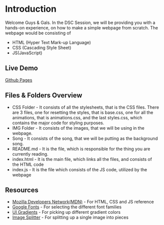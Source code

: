 # Introduction
Welcome Guys & Gals. In the DSC Session, we will be providing you with a hands-on experience, on how to make a simple webpage from scratch. The webpage would be consisting of 
- HTML (Hyper Text Mark-up Language) 
- CSS (Cascading Style Sheet) 
- JS(JavaScript)  

## Live Demo
[Github Pages](https://elemento24.github.io/DSC-Session/)

## Files & Folders Overview
- CSS Folder - It consists of all the stylesheets, that is the CSS files. There are 3 files, one for resetting the styles, that is base.css, one for all the animations, that is animations.css, and the last styles.css, which contains the major code for styling purposes.
- IMG Folder - It consists of the images, that we will be using in the webpage.
- Song - It consists of the song, that we will be putting as the background song.
- README.md - It is the file, which is responsible for the thing you are currently reading.
- index.html - It is the main file, which links all the files, and consists of the HTML code
- index.js - It is the file which consists of the JS code, utilized by the webpage

## Resources
- [Mozilla Developers Network(MDN)](https://developer.mozilla.org/en-US/) - For HTML, CSS and JS reference
- [Google Fonts](https://fonts.google.com/) - For selecting the different font families
- [UI Gradients](https://uigradients.com/#Jaipur) - For picking up different gradient colors
- [Image Splitter](https://www.imgonline.com.ua/eng/cut-photo-into-pieces.php) - For splitting up a single image into pieces

